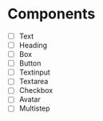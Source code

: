 # Components

- [ ] Text
- [ ] Heading
- [ ] Box
- [ ] Button
- [ ] Textinput
- [ ] Textarea
- [ ] Checkbox
- [ ] Avatar
- [ ] Multistep
